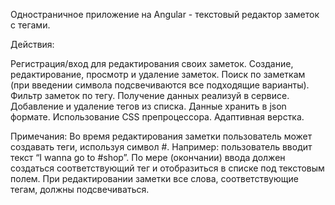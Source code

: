 Одностраничное приложение на Angular - текстовый редактор заметок с тегами.

Действия:

Регистрация/вход для редактирования своих заметок.
Создание, редактирование, просмотр и удаление заметок.
Поиск по заметкам (при введении символа подсвечиваются все подходящие варианты).
Фильтр заметок по тегу.
Получение данных реализуй в сервисе.
Добавление и удаление тегов из списка.
Данные хранить в json формате.
Использование CSS препроцессора.
Адаптивная верстка.

Примечания: Во время редактирования заметки пользователь может создавать теги, используя символ #. Например: пользователь вводит текст “I wanna go to #shop”. По мере (окончании) ввода должен создаться соответствующий тег и отобразиться в списке под текстовым полем. При редактировании заметки все слова, соответствующие тегам, должны подсвечиваться.
